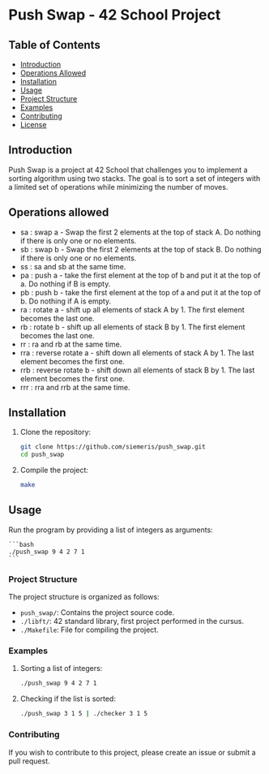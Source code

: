 # Push Swap - 42 School Project


## Table of Contents

- [Introduction](#introduction)
- [Operations Allowed](#operations-allowed)
- [Installation](#installation)
- [Usage](#usage)
- [Project Structure](#project-structure)
- [Examples](#examples)
- [Contributing](#contributing)
- [License](#license)

## Introduction

Push Swap is a project at 42 School that challenges you to implement a sorting algorithm using two stacks. The goal is to sort a set of integers with a limited set of operations while minimizing the number of moves.

## Operations allowed

- sa : swap a - Swap the first 2 elements at the top of stack A. Do nothing if there is only one or no elements.
- sb : swap b - Swap the first 2 elements at the top of stack B. Do nothing if there is only one or no elements.
- ss : sa and sb at the same time.
- pa : push a - take the first element at the top of b and put it at the top of a. Do nothing if B is empty.
- pb : push b - take the first element at the top of a and put it at the top of b. Do nothing if A is empty.
- ra : rotate a - shift up all elements of stack A by 1. The first element becomes the last one.
- rb : rotate b - shift up all elements of stack B by 1. The first element becomes the last one.
- rr : ra and rb at the same time.
- rra : reverse rotate a - shift down all elements of stack A by 1. The last element becomes the first one.
- rrb : reverse rotate b - shift down all elements of stack B by 1. The last element becomes the first one.
- rrr : rra and rrb at the same time.

## Installation

1. Clone the repository:

   ```bash
   git clone https://github.com/siemeris/push_swap.git
   cd push_swap
   ```
2. Compile the project:
    
    ```bash
    make
    ```

## Usage

Run the program by providing a list of integers as arguments:  

    ```bash
    ./push_swap 9 4 2 7 1
    ```

### Project Structure

The project structure is organized as follows:

- `push_swap/`: Contains the project source code.
- `./libft/`: 42 standard library, first project performed in the cursus.
- `./Makefile`: File for compiling the project.

### Examples

1. Sorting a list of integers:

    ```bash
    ./push_swap 9 4 2 7 1
    ```
2. Checking if the list is sorted:
    ```bash
    ./push_swap 3 1 5 | ./checker 3 1 5
    ````

### Contributing

If you wish to contribute to this project, please create an issue or submit a pull request.
